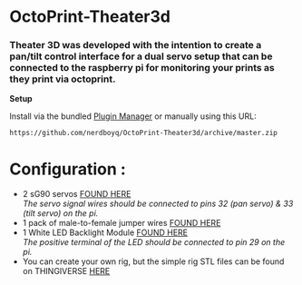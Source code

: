 <h1> OctoPrint-Theater3d </h1>
<h3>Theater 3D was developed with the intention to create a pan/tilt control interface for a dual servo setup
that can be connected to the raspberry pi for monitoring your prints as they print via octoprint.</h3


<h1> <b>Setup</b></h1>

Install via the bundled [Plugin Manager](https://github.com/foosel/OctoPrint/wiki/Plugin:-Plugin-Manager)
or manually using this URL:

    https://github.com/nerdboyq/OctoPrint-Theater3d/archive/master.zip

<h1> <b>Configuration :</b> </h1>

<ul style='disc'>
<li>2 sG90 servos <a href="https://www.amazon.com/SunFounder-Digital-Helicopter-Airplane-Controls/dp/B01M5LIKLQ/ref=sr_1_7?crid=1LH5248BERTGZ&dchild=1&keywords=sg90+servo&qid=1592034701&sprefix=sg90+%2Caps%2C349&sr=8-7">FOUND HERE</a>
<br><i>The servo signal wires should be connected to pins 32 (pan servo) & 33 (tilt servo) on the pi.</i>    
</li>
 

<li>1 pack of male-to-female jumper wires <a href="https://www.amazon.com/Elegoo-EL-CP-004-Multicolored-Breadboard-arduino/dp/B01EV70C78/ref=sxts_sxwds-bia-wc-p13n1_0?crid=1MWMA2FXP3X9X&cv_ct_cx=male+to+female+jumper+wires&dchild=1&keywords=male+to+female+jumper+wires&pd_rd_i=B01EV70C78&pd_rd_r=07899022-e561-4205-9d7e-590264aa1589&pd_rd_w=LdAPJ&pd_rd_wg=4eLMU&pf_rd_p=1da5beeb-8f71-435c-b5c5-3279a6171294&pf_rd_r=27BRXGZSA9HEJWKX96PQ&psc=1&qid=1592034788&sprefix=male+to+female+jumper%2Caps%2C192&sr=1-1-70f7c15d-07d8-466a-b325-4be35d7258cc">FOUND HERE</a></li>
<li>1 White LED Backlight Module <a href="https://www.amazon.com/White-LED-Backlight-Module-Medium/dp/B00R5CDHNI/ref=sr_1_2?crid=1T9CL58TJYLUK&dchild=1&keywords=white+led+backlight+module&qid=1592035189&sprefix=white+led+back%2Caps%2C197&sr=8-2">FOUND HERE</a>
<br><i>The positive terminal of the LED should be connected to pin 29 on the pi.</i></li> 
    
<li>You can create your own rig, but the simple rig STL files can be found on THINGIVERSE <a href="https://www.thingiverse.com/thing:4069086/comments#comment-post">HERE</a></li>

</ul>
